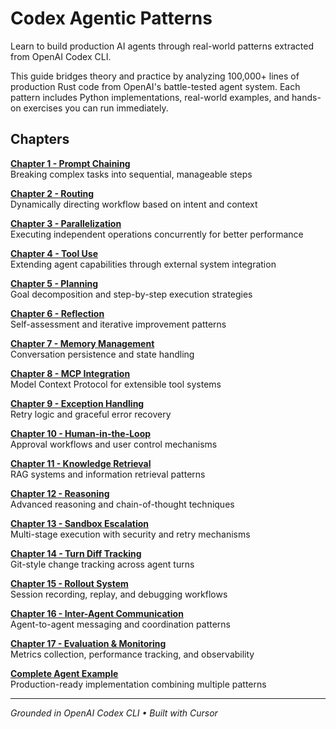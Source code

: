 # Codex Agentic Patterns

Learn to build production AI agents through real-world patterns extracted from OpenAI Codex CLI.

This guide bridges theory and practice by analyzing 100,000+ lines of production Rust code from OpenAI's battle-tested agent system. Each pattern includes Python implementations, real-world examples, and hands-on exercises you can run immediately.

## Chapters

**[Chapter 1 - Prompt Chaining](./learning-material/01-prompt-chaining/README.md)**  
Breaking complex tasks into sequential, manageable steps

**[Chapter 2 - Routing](./learning-material/02-routing/README.md)**  
Dynamically directing workflow based on intent and context

**[Chapter 3 - Parallelization](./learning-material/03-parallelization/README.md)**  
Executing independent operations concurrently for better performance

**[Chapter 4 - Tool Use](./learning-material/05-tool-use/README.md)**  
Extending agent capabilities through external system integration

**[Chapter 5 - Planning](./learning-material/06-planning/README.md)**  
Goal decomposition and step-by-step execution strategies

**[Chapter 6 - Reflection](./learning-material/07-reflection/README.md)**  
Self-assessment and iterative improvement patterns

**[Chapter 7 - Memory Management](./learning-material/08-memory-management/README.md)**  
Conversation persistence and state handling

**[Chapter 8 - MCP Integration](./learning-material/10-mcp-integration/README.md)**  
Model Context Protocol for extensible tool systems

**[Chapter 9 - Exception Handling](./learning-material/12-exception-handling/README.md)**  
Retry logic and graceful error recovery

**[Chapter 10 - Human-in-the-Loop](./learning-material/13-human-in-the-loop/README.md)**  
Approval workflows and user control mechanisms

**[Chapter 11 - Knowledge Retrieval](./learning-material/14-knowledge-retrieval/README.md)**  
RAG systems and information retrieval patterns

**[Chapter 12 - Reasoning](./learning-material/15-reasoning/README.md)**  
Advanced reasoning and chain-of-thought techniques

**[Chapter 13 - Sandbox Escalation](./learning-material/16-sandbox-escalation/README.md)**  
Multi-stage execution with security and retry mechanisms

**[Chapter 14 - Turn Diff Tracking](./learning-material/17-turn-diff-tracking/README.md)**  
Git-style change tracking across agent turns

**[Chapter 15 - Rollout System](./learning-material/18-rollout-system/README.md)**  
Session recording, replay, and debugging workflows

**[Chapter 16 - Inter-Agent Communication](./learning-material/19-inter-agent-communication/README.md)**  
Agent-to-agent messaging and coordination patterns

**[Chapter 17 - Evaluation & Monitoring](./learning-material/20-evaluation-monitoring/README.md)**  
Metrics collection, performance tracking, and observability

**[Complete Agent Example](./learning-material/complete-agent-example/README.md)**  
Production-ready implementation combining multiple patterns

---

*Grounded in OpenAI Codex CLI • Built with Cursor*
